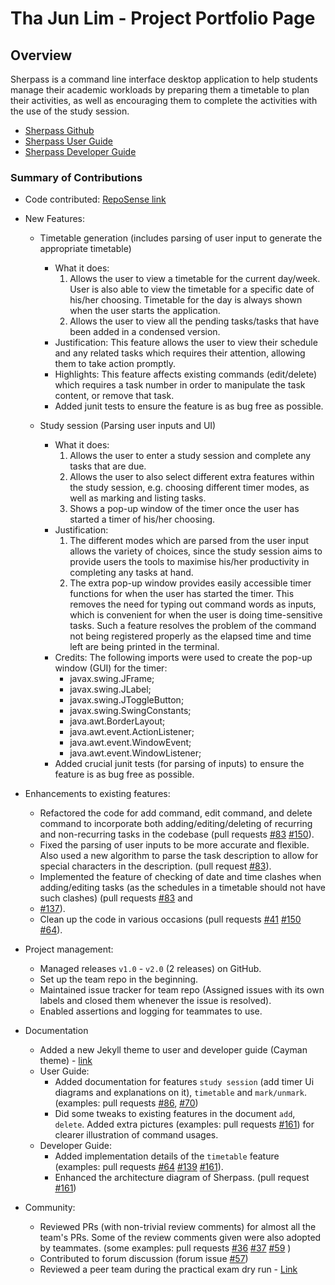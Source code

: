 # Tha Jun Lim - Project Portfolio Page

## Overview

Sherpass is a command line interface desktop application to help students manage their academic workloads
by preparing them a timetable to plan their activities, as well as encouraging them to 
complete the activities with the use of the study session.

- [Sherpass Github](https://github.com/AY2122S2-CS2113T-T09-1/tp)
- [Sherpass User Guide](https://ay2122s2-cs2113t-t09-1.github.io/tp/UserGuide.html)
- [Sherpass Developer Guide](https://ay2122s2-cs2113t-t09-1.github.io/tp/DeveloperGuide.html)

### Summary of Contributions

- Code contributed: [RepoSense link](https://nus-cs2113-ay2122s2.github.io/tp-dashboard/?search=&sort=groupTitle&sortWithin=title&timeframe=commit&mergegroup=&groupSelect=groupByRepos&breakdown=true&checkedFileTypes=docs~functional-code~test-code~other&since=2022-02-18&tabOpen=true&tabType=authorship&tabAuthor=jltha&tabRepo=AY2122S2-CS2113T-T09-1%2Ftp%5Bmaster%5D&authorshipIsMergeGroup=false&authorshipFileTypes=docs~functional-code~test-code~other&authorshipIsBinaryFileTypeChecked=false)


- New Features:

  - Timetable generation (includes parsing of user input to generate the appropriate timetable)
    - What it does: 
      1. Allows the user to view a timetable for the current day/week.
      User is also able to view the timetable for a specific date of his/her choosing.
      Timetable for the day is always shown when the user starts the application.
      2. Allows the user to view all the pending tasks/tasks that have been added
      in a condensed version.
    - Justification: This feature allows the user to view their schedule and any related tasks
    which requires their attention, allowing them to take action promptly.
    - Highlights: This feature affects existing commands (edit/delete) which requires a 
    task number in order to manipulate the task content, or remove that task.
    - Added junit tests to ensure the feature is as bug free as possible.
    
  - Study session (Parsing user inputs and UI)
    - What it does:
      1. Allows the user to enter a study session and complete any tasks that are due.
      2. Allows the user to also select different extra features within the study session, e.g.
      choosing different timer modes, as well as marking and listing tasks.
      3. Shows a pop-up window of the timer once the user has started a timer of his/her choosing.
    - Justification:
      1. The different modes which are parsed from the user input allows the variety of choices, since the 
      study session aims to provide users the tools to maximise his/her productivity in completing any tasks at hand.
      2. The extra pop-up window provides easily accessible timer functions for when the user has started the timer. 
      This removes the need for typing out command words as inputs, which is convenient for when the user is doing 
      time-sensitive tasks. Such a feature resolves the problem of the command not being registered properly as the 
      elapsed time and time left are being printed in the terminal.
    - Credits: The following imports were used to create the pop-up window (GUI) for the timer:
      - javax.swing.JFrame;
      - javax.swing.JLabel;
      - javax.swing.JToggleButton;
      - javax.swing.SwingConstants;
      - java.awt.BorderLayout;
      - java.awt.event.ActionListener;
      - java.awt.event.WindowEvent;
      - java.awt.event.WindowListener;
    - Added crucial junit tests (for parsing of inputs) to ensure the feature is as bug free as possible.
    

- Enhancements to existing features:

  - Refactored the code for add command, edit command, and delete command to incorporate
  both adding/editing/deleting of recurring and non-recurring tasks in the codebase
  (pull requests [#83](https://github.com/AY2122S2-CS2113T-T09-1/tp/pull/83) 
  [#150](https://github.com/AY2122S2-CS2113T-T09-1/tp/pull/150)).
  - Fixed the parsing of user inputs to be more accurate and flexible. 
  Also used a new algorithm to parse the task description to allow for special characters in the description.
  (pull request [#83](https://github.com/AY2122S2-CS2113T-T09-1/tp/pull/83)).
  - Implemented the feature of checking of date and time clashes when adding/editing tasks
  (as the schedules in a timetable should not have such clashes)
  (pull requests [#83](https://github.com/AY2122S2-CS2113T-T09-1/tp/pull/83) and
  - [#137](https://github.com/AY2122S2-CS2113T-T09-1/tp/pull/137)).
  - Clean up the code in various occasions (pull requests [#41](https://github.com/AY2122S2-CS2113T-T09-1/tp/pull/41)
    [#150](https://github.com/AY2122S2-CS2113T-T09-1/tp/pull/150) [#64](https://github.com/AY2122S2-CS2113T-T09-1/tp/pull/64)).

- Project management:
    - Managed releases `v1.0` - `v2.0` (2 releases) on GitHub.
    - Set up the team repo in the beginning.
    - Maintained issue tracker for team repo 
  (Assigned issues with its own labels and closed them whenever the issue is resolved).
    - Enabled assertions and logging for teammates to use.

- Documentation
    - Added a new Jekyll theme to user and developer guide (Cayman theme) - [link](https://github.com/AY2122S2-CS2113T-T09-1/tp/tree/master/docs) 
    - User Guide:
      - Added documentation for features `study session` 
      (add timer Ui diagrams and explanations on it), `timetable` and `mark/unmark`. 
      (examples: pull requests [#86](https://github.com/AY2122S2-CS2113T-T09-1/tp/pull/86), [#70](https://github.com/AY2122S2-CS2113T-T09-1/tp/pull/70))
      - Did some tweaks to existing features in the document `add`, `delete`. Added extra pictures
      (examples: pull requests [#161](https://github.com/AY2122S2-CS2113T-T09-1/tp/pull/161))
      for clearer illustration of command usages.
    - Developer Guide:
      - Added implementation details of the `timetable` feature 
      (examples: pull requests [#64](https://github.com/AY2122S2-CS2113T-T09-1/tp/pull/64)
      [#139](https://github.com/AY2122S2-CS2113T-T09-1/tp/pull/139) [#161](https://github.com/AY2122S2-CS2113T-T09-1/tp/pull/161)).
      - Enhanced the architecture diagram of Sherpass. (pull request [#161](https://github.com/AY2122S2-CS2113T-T09-1/tp/pull/161))


- Community:
    - Reviewed PRs (with non-trivial review comments) for almost all the team's PRs. 
    Some of the review comments given were also adopted by teammates.
    (some examples: pull requests [#36](https://github.com/AY2122S2-CS2113T-T09-1/tp/pull/36)
    [#37](https://github.com/AY2122S2-CS2113T-T09-1/tp/pull/37) [#59](https://github.com/AY2122S2-CS2113T-T09-1/tp/pull/59)
    )
    - Contributed to forum discussion (forum issue [#57](https://github.com/nus-cs2113-AY2122S2/forum/issues/57))
    - Reviewed a peer team during the practical exam dry run - [Link](https://github.com/jltha/ped/issues)


